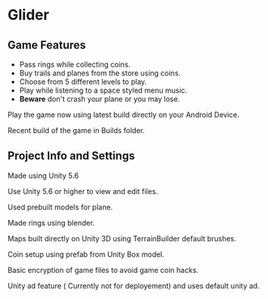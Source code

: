 # Glider

## Game Features
  - Pass rings while collecting coins.
  - Buy trails and planes from the store using coins.
  - Choose from 5 different levels to play.
  - Play while listening to a space styled menu music.
  - **Beware** don't crash your plane or you may lose.

Play the game now using latest build directly on your Android Device.

Recent build of the game in Builds folder.

## Project Info and Settings
Made using Unity 5.6

Use Unity 5.6 or higher to view and edit files.

Used prebuilt models for plane.

Made rings using blender.

Maps built directly on Unity 3D using TerrainBuilder default brushes.

Coin setup using prefab from Unity Box model.

Basic encryption of game files to avoid game coin hacks.

Unity ad feature ( Currently not for deployement) and uses default unity ad.
